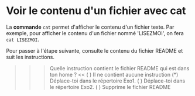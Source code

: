 # Voir le contenu d'un fichier avec cat

La **commande** `cat` permet d'afficher le contenu d'un fichier texte. Par exemple, pour afficher le contenu d'un fichier nommé 'LISEZMOI', on fera `cat LISEZMOI`.


Pour passer à l'étape suivante, consulte le contenu du fichier README et suit les instructions.

>>> Quelle instruction contient le fichier README qui est dans ton home ? <<
( ) Il ne contient aucune instruction
(*) Déplace-toi dans le répertoire Exo1.
( ) Déplace-toi dans le répertoire Exo2.
( ) Supprime le fichier README


